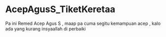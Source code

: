# AcepAgusS_TiketKeretaa
Pa ini Remed Acep Agus S , maap pa cuma segitu kemampuan acep , kalo ada yang kurang insyaallah di perbaiki
